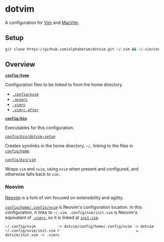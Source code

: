 # dotvim

A configuration for [Vim](https://www.vim.org/) and [MacVim](http://macvim-dev.github.io/macvim/).

## Setup

```bash
git clone https://github.com/alphabetum/dotvim.git ~/.vim && ~/.vim/config/bin/dotvim-setup
```
## Overview

**[`config/home`](config/home)**

Configuration files to be linked to from the home directory.

- [`.config/nvim`](config/home/.config/nvim)
- [`.gvimrc`](config/home/.gvimrc)
- [`.vimrc`](config/home/.vimrc)
- [`.vimrc.after`](config/home/.vimrc.after)

**[`config/bin`](config/bin)**

Executables for this configuration.

*[`config/bin/dotvim-setup`](config/bin/dotvim-setup)*

Creates symlinks in the home directory, `~/`, linking to the files in [`config/home`](config/home).

*[`config/bin/vim`](config/bin/vim)*

Wraps `vim` and `nvim`, using `nvim` when present and configured, and otherwise falls back to `vim.`

### Neovim

[Neovim](https://neovim.io) is a fork of vim focused on extensibility and agility.

[`config/home/.config/nvim`](config/home/.config/nvim) is Neovim's configuration location. In this configuration, it links to `~/.vim`. `.config/nvm/init.vim` is Neovim's equivalent of [`.vimrc`](config/home/.vimrc), so it is linked at [`init.vim`](init.vim).

```
~/.config/nvim          -> dotvim/config/home/.config/nvim -> dotvim
~/.config/nvim/init.vim ↱                                   ↳ dotvim/init.vim -> .vimrc
```

